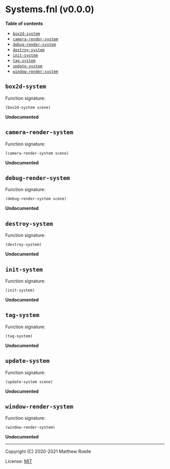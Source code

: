 # Systems.fnl (v0.0.0)

**Table of contents**

- [`box2d-system`](#box2d-system)
- [`camera-render-system`](#camera-render-system)
- [`debug-render-system`](#debug-render-system)
- [`destroy-system`](#destroy-system)
- [`init-system`](#init-system)
- [`tag-system`](#tag-system)
- [`update-system`](#update-system)
- [`window-render-system`](#window-render-system)

## `box2d-system`
Function signature:

```
(box2d-system scene)
```

**Undocumented**

## `camera-render-system`
Function signature:

```
(camera-render-system scene)
```

**Undocumented**

## `debug-render-system`
Function signature:

```
(debug-render-system scene)
```

**Undocumented**

## `destroy-system`
Function signature:

```
(destroy-system)
```

**Undocumented**

## `init-system`
Function signature:

```
(init-system)
```

**Undocumented**

## `tag-system`
Function signature:

```
(tag-system)
```

**Undocumented**

## `update-system`
Function signature:

```
(update-system scene)
```

**Undocumented**

## `window-render-system`
Function signature:

```
(window-render-system)
```

**Undocumented**


---

Copyright (C) 2020-2021 Matthew Roelle

License: [MIT](https://github.com/MattRoelle/golly/blob/master/LICENSE.txt)


<!-- Generated with Fenneldoc v0.1.8
     https://gitlab.com/andreyorst/fenneldoc -->

